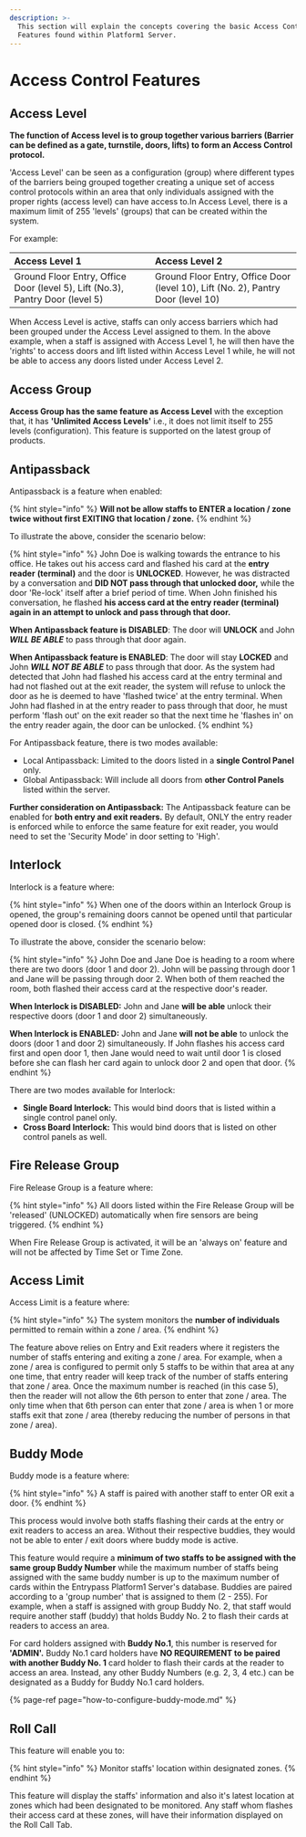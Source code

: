 ```yaml
---
description: >-
  This section will explain the concepts covering the basic Access Control
  Features found within Platform1 Server.
---
```


# Access Control Features

## Access Level

**The function of Access level is to group together various barriers \(Barrier can be defined as a gate, turnstile, doors, lifts\) to form an Access Control protocol.** 

'Access Level' can be seen as a configuration \(group\) where different types of the barriers being grouped together creating a unique set of access control protocols within an area that only individuals assigned with the proper rights \(access level\) can have access to.In Access Level, there is a maximum limit of 255 'levels' \(groups\) that can be created within the system. 

 For example:

| Access Level 1 | Access Level 2 |
| :--- | :--- |
| Ground Floor Entry, Office Door \(level 5\), Lift \(No.3\), Pantry Door \(level 5\) | Ground Floor Entry, Office Door \(level 10\), Lift \(No. 2\), Pantry Door \(level 10\) |

When Access Level is active, staffs can only access barriers which had been grouped under the Access Level assigned to them. In the above example, when a staff is assigned with Access Level 1, he will then have the 'rights' to access doors and lift listed within Access Level 1 while, he will not be able to access any doors listed under Access Level 2. 

## Access Group

**Access Group has the same feature as Access Level** with the exception that, it has **'Unlimited Access Levels'** i.e., it does not limit itself to 255 levels \(configuration\). This feature is supported on the latest group of products. 

## Antipassback

Antipassback is a feature when enabled:

{% hint style="info" %}
**Will not be allow staffs to ENTER a location / zone twice without first EXITING that location / zone.**
{% endhint %}

To illustrate the above, consider the scenario below:

{% hint style="info" %}
John Doe is walking towards the entrance to his office. He takes out his access card and flashed his card at the **entry reader** **\(terminal\)** and the door is **UNLOCKED**. However, he was distracted by a conversation and **DID NOT pass through that unlocked door,** while the door 'Re-lock' itself after a brief period of time. When John finished his conversation, he flashed **his access card at the entry reader \(terminal\) again in an attempt to unlock and pass through that door.** 

**When Antipassback feature is DISABLED**: The door will **UNLOCK** and John _**WILL BE ABLE**_ to pass through that door again.

**When Antipassback feature is ENABLED**: The door will stay **LOCKED** and John _**WILL NOT BE ABLE**_ to pass through that door. As the system had detected that John had flashed his access card at the entry terminal and had not flashed out at the exit reader, the system will refuse to unlock the door as he is deemed to have 'flashed twice' at the entry terminal. When John had flashed in at the entry reader to pass through that door, he must perform 'flash out' on the exit reader so that the next time he 'flashes in' on the entry reader again, the door can be unlocked.
{% endhint %}

For Antipassback feature, there is two modes available:

* Local Antipassback: Limited to the doors listed in a **single Control Panel** only.
* Global Antipassback: Will include all doors from **other Control Panels** listed within the server.

**Further consideration on Antipassback:** The Antipassback feature can be enabled for **both entry and exit readers.** By default, ONLY the entry reader is enforced while to enforce the same feature for exit reader, you would need to set the 'Security Mode' in door setting to 'High'. 

## Interlock

Interlock is a feature where:

{% hint style="info" %}
When one of the doors within an Interlock Group is opened, the group's remaining doors cannot be opened until that particular opened door is closed. 
{% endhint %}

To illustrate the above, consider the scenario below:

{% hint style="info" %}
John Doe and Jane Doe is heading to a room where there are two doors \(door 1 and door 2\). John will be passing through door 1 and Jane will be passing through door 2. When both of them reached the room, both flashed their access card at the respective door's reader.

**When Interlock is DISABLED:** John and Jane **will be able** unlock their respective doors \(door 1 and door 2\) simultaneously. 

**When Interlock is ENABLED:** John and Jane **will not be able** to unlock the doors \(door 1 and door 2\) simultaneously. If John flashes his access card first and open door 1, then Jane would need to wait until door 1 is closed before she can flash her card again to unlock door 2 and open that door.
{% endhint %}

There are two modes available for Interlock:

* **Single Board Interlock:** This would bind doors that is listed within a single control panel only.
* **Cross Board Interlock:** This would bind doors that is listed on other control panels as well.

## Fire Release Group

Fire Release Group is a feature where:

{% hint style="info" %}
All doors listed within the Fire Release Group will be 'released' \(UNLOCKED\) automatically when fire sensors are being triggered. 
{% endhint %}

When Fire Release Group is activated, it will be an 'always on' feature and will not be affected by Time Set or Time Zone. 

## Access Limit

Access Limit is a feature where:

{% hint style="info" %}
The system monitors the **number of individuals** permitted to remain within a zone / area.
{% endhint %}

The feature above relies on Entry and Exit readers where it registers the number of staffs entering and exiting a zone / area. For example, when a zone / area is configured to permit only 5 staffs to be within that area at any one time, that entry reader will keep track of the number of staffs entering that zone / area. Once the maximum number is reached \(in this case 5\), then the reader will not allow the 6th person to enter that zone / area. The only time when that 6th person can enter that zone / area is when 1 or more staffs exit that zone / area \(thereby reducing the number of persons in that zone / area\). 

## Buddy Mode

Buddy mode is a feature where:

{% hint style="info" %}
A staff is paired with another staff to enter OR exit a door.
{% endhint %}

This process would involve both staffs flashing their cards at the entry or exit readers to access an area. Without their respective buddies, they would not be able to enter / exit doors where buddy mode is active. 

This feature would require a **minimum of two staffs to be assigned with the same group Buddy Number** while the maximum number of staffs being assigned with the same buddy number is up to the maximum number of cards within the Entrypass Platform1 Server's database. Buddies are paired according to a 'group number' that is assigned to them \(2 - 255\). For example, when a staff is assigned with group Buddy No. 2, that staff would require another staff \(buddy\) that holds Buddy No. 2 to flash their cards at readers to access an area. 

For card holders assigned with **Buddy No.1**, this number is reserved for **'ADMIN'.** Buddy No.1 card holders have **NO REQUIREMENT to be paired with another Buddy No. 1** card holder to flash their cards at the reader to access an area. Instead, any other Buddy Numbers \(e.g. 2, 3, 4 etc.\) can be designated as a Buddy for Buddy No.1 card holders. 

{% page-ref page="how-to-configure-buddy-mode.md" %}

## Roll Call

This feature will enable you to:

{% hint style="info" %}
Monitor staffs' location within designated zones.
{% endhint %}

This feature will display the staffs' information and also it's latest location at zones which had been designated to be monitored. Any staff whom flashes their access card at these zones, will have their information displayed on the Roll Call Tab. 

